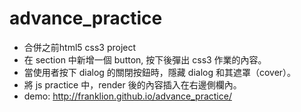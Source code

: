# advance_practice
- 合併之前html5 css3 project 
- 在 section 中新增一個 button, 按下後彈出 css3 作業的內容。
- 當使用者按下 dialog 的關閉按鈕時，隱藏 dialog 和其遮罩（cover）。
- 將 js practice 中，render 後的內容插入在右邊側欄內。
- demo: <a href="http://franklion.github.io/advance_practice/" target="_blank">http://franklion.github.io/advance_practice/</a>
